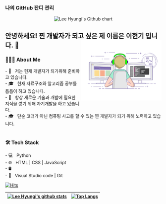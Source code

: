 <h3>나의 GitHub 잔디 관리 </h3>
<p align="center">
<img src="http://ghchart.rshah.org/LeeHyungi0622" alt="Lee Hyungi's Github chart">
</p>

<h2> 안녕하세요! 찐 개발자가 되고 싶은 제 이름은 이현기 입니다. 👋
 <img align="right" alt="GIF" src="https://raw.githubusercontent.com/devSouvik/devSouvik/master/gif3.gif" width="260"/>

 <h3> 👨🏻‍💻 About Me </h3>
- 🔭 &nbsp; 저는 현재 개발자가 되기위해 준비하고 있습니다.</br>
- 🎓 &nbsp; 현재 자료구조와 알고리즘 공부를 틈틈이 하고 있습니다.</br>
- 🤔 &nbsp; 항상 새로운 기술과 개발에 필요한 지식을 쌓기 위해 자기개발을 하고 있습니다.</br>
- 🎓 &nbsp; 단순 코더가 아닌 컴퓨팅 사고를 할 수 있는 찐 개발자가 되기 위해 노력하고 있습니다. </br>
</br>
<h3>🛠 Tech Stack</h3>
- 💻 &nbsp; Python </br>  
- 🌐 &nbsp; HTML | CSS | JavaScript </br>
- 🛢 &nbsp;  </br>
- 🔧 &nbsp; Visual Studio code | Git</br>

[![Hits](https://hits.seeyoufarm.com/api/count/incr/badge.svg?url=https%3A%2F%2Fgithub.com%2FLeeHyungi0622&count_bg=%2379C83D&title_bg=%23555555&icon=&icon_color=%23E7E7E7&title=hits&edge_flat=false)](https://hits.seeyoufarm.com)

| [![Lee Hyungi's github stats](https://github-readme-stats.vercel.app/api?username=LeeHyungi0622&show_icons=true&theme=gruvbox)](https://github.com/LeeHyungi0622/github-readme-stats) | [![Top Langs](https://github-readme-stats.vercel.app/api/top-langs/?username=LeeHyungi0622&layout=compact)](https://github.com/LeeHyungi0622/github-readme-stats) |
| ------------------------------------------------------------------------------------------------------------------------------------------------------------------------------------- | ----------------------------------------------------------------------------------------------------------------------------------------------------------------- |

</br>
